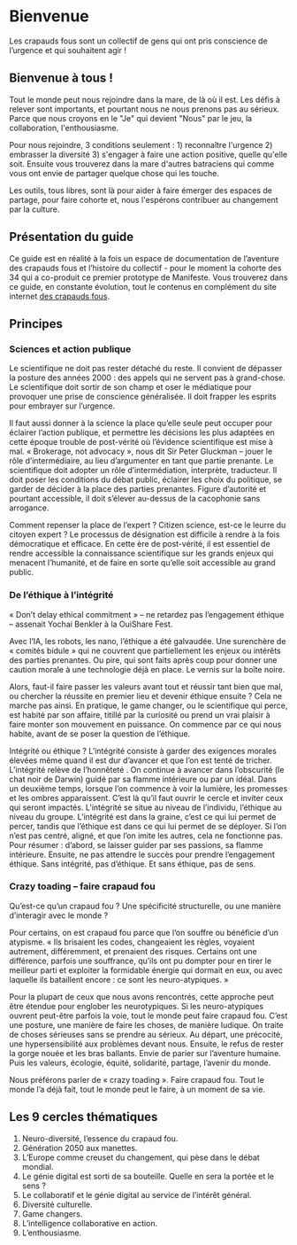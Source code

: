 ﻿# Bienvenue

Les crapauds fous sont un collectif de gens qui ont pris conscience de l’urgence et qui souhaitent agir ! 

## Bienvenue à tous !
Tout le monde peut nous rejoindre dans la mare, de là où il est. 
Les défis à relever sont importants, et pourtant nous ne nous prenons pas au sérieux. Parce que nous croyons en le "Je" qui devient "Nous" par le jeu, la collaboration, l'enthousiasme.

Pour nous rejoindre, 3 conditions seulement : 1) reconnaître l'urgence 2) embrasser la diversité 3) s'engager à faire une action positive, quelle qu'elle soit.
Ensuite vous trouverez dans la mare d'autres batraciens qui comme vous ont envie de partager quelque chose qui les touche.

Les outils, tous libres, sont là pour aider à faire émerger des espaces de partage, pour faire cohorte et, nous l'espérons contribuer au changement par la culture.

## Présentation du guide
Ce guide est en réalité à la fois un espace de documentation de l’aventure des crapauds fous et l’histoire du collectif - pour le moment la cohorte des 34 qui a co-produit ce premier prototype de Manifeste.
Vous trouverez dans ce guide, en constante évolution, tout le contenus en complément du site internet [des crapauds fous](http://crapaud-fou.org). 

## Principes
### Sciences et action publique
Le scientifique ne doit pas rester détaché du reste. Il convient de dépasser la posture des années 2000 : des appels qui ne servent pas à grand-chose. Le scientifique doit sortir de son champ et oser le médiatique pour provoquer une prise de conscience généralisée. Il doit frapper les esprits pour embrayer sur l’urgence.

Il faut aussi donner à la science la place qu’elle seule peut occuper pour éclairer l’action publique, et permettre les décisions les plus adaptées en cette époque trouble de post-vérité où l’évidence scientifique est mise à mal. « Brokerage, not advocacy », nous dit Sir Peter Gluckman – jouer le rôle d’intermédiaire, au lieu d’argumenter en tant que partie prenante. Le scientifique doit adopter un rôle d’intermédiation, interprète, traducteur. Il doit poser les conditions du débat public, éclairer les choix du politique, se garder de décider à la place des parties prenantes. Figure d’autorité et pourtant accessible, il doit s’élever au-dessus de la cacophonie sans arrogance.

Comment repenser la place de l’expert ? Citizen science, est-ce le leurre du citoyen expert ? Le processus de désignation est difficile à rendre à la fois démocratique et efficace. En cette ère de post-vérité, il est essentiel de rendre accessible la connaissance scientifique sur les grands enjeux qui menacent l’humanité, et de faire en sorte qu’elle soit accessible au grand public.

### De l’éthique à l’intégrité
« Don’t delay ethical commitment » – ne retardez pas l’engagement éthique – assenait Yochai Benkler à la OuiShare Fest.

Avec l’IA, les robots, les nano, l’éthique a été galvaudée. Une surenchère de « comités bidule » qui ne couvrent que partiellement les enjeux ou intérêts des parties prenantes. Ou pire, qui sont faits après coup pour donner une caution morale à une technologie déjà en place. Le vernis sur la boîte noire.

Alors, faut-il faire passer les valeurs avant tout et réussir tant bien que mal, ou chercher la réussite en premier lieu et devenir éthique ensuite ? Cela ne marche pas ainsi. En pratique, le game changer, ou le scientifique qui perce, est habité par son affaire, titillé par la curiosité ou prend un vrai plaisir à faire monter son mouvement en puissance. On commence par ce qui nous habite, avant de se poser la question de l’éthique.

Intégrité ou éthique ? L’intégrité consiste à garder des exigences morales élevées même quand il est dur d’avancer et que l’on est tenté de tricher. L’intégrité relève de l’honnêteté . On continue à avancer dans l’obscurité (le chat noir de Darwin) guidé par sa flamme intérieure ou par un idéal.
Dans un deuxième temps, lorsque l’on commence à voir la lumière, les promesses et les ombres apparaissent. C’est là qu’il faut ouvrir le cercle et inviter ceux qui seront impactés.
L’intégrité se situe au niveau de l’individu, l’éthique au niveau du groupe. L’intégrité est dans la graine, c’est ce qui lui permet de percer, tandis que l’éthique est dans ce qui lui permet de se déployer. Si l’on n’est pas centré, aligné, et que l’on imite les autres, cela ne fonctionne pas.
Pour résumer : d’abord, se laisser guider par ses passions, sa flamme intérieure. Ensuite, ne pas attendre le succès pour prendre l’engagement éthique. Sans intégrité, pas d’éthique. Et sans éthique, pas de sens.

### Crazy toading – faire crapaud fou
Qu’est-ce qu’un crapaud fou ? Une spécificité structurelle, ou une manière d’interagir avec le monde ?

Pour certains, on est crapaud fou parce que l’on souffre ou bénéficie d’un atypisme. « Ils brisaient les codes, changeaient les règles, voyaient autrement, différemment, et prenaient des risques. Certains ont une différence, parfois une souffrance, qu’ils ont pu dompter pour en tirer le meilleur parti et exploiter la formidable énergie qui dormait en eux, ou avec laquelle ils bataillent encore : ce sont les neuro-atypiques. »

Pour la plupart de ceux que nous avons rencontrés, cette approche peut être étendue pour englober les neurotypiques. Si les neuro-atypiques ouvrent peut-être parfois la voie, tout le monde peut faire crapaud fou. C’est une posture, une manière de faire les choses, de manière ludique. On traite de choses sérieuses sans se prendre au sérieux. Au départ, une précocité, une hypersensibilité aux problèmes devant nous. Ensuite, le refus de rester la gorge nouée et les bras ballants. Envie de parier sur l’aventure humaine. Puis les valeurs, écologie, équité, solidarité, partage, l’avenir du monde.

Nous préférons parler de « crazy toading ». Faire crapaud fou. Tout le monde l’a déjà fait, tout le monde peut le faire, à un moment de sa vie.

## Les 9 cercles thématiques 
1.	Neuro-diversité, l’essence du crapaud fou.
2.	Génération 2050 aux manettes.
3.	L’Europe comme creuset du changement, qui pèse dans le débat mondial.
4.	Le génie digital est sorti de sa bouteille. Quelle en sera la portée et le sens ?
5.	Le collaboratif et le génie digital au service de l’intérêt général.
6.	Diversité culturelle.
7.	Game changers.
8.	L’intelligence collaborative en action.
9.	L’enthousiasme.
